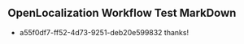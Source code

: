 ## OpenLocalization Workflow Test MarkDown
* a55f0df7-ff52-4d73-9251-deb20e599832 
thanks!<!--HONumber=Mar16_HO3-->
